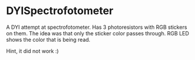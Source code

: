 # DYISpectrofotometer

A DYI attempt at spectrofotometer. Has 3 photoresistors with RGB stickers on them. The idea was that only the sticker color passes through.
RGB LED shows the color that is being read.

Hint, it did not work :)